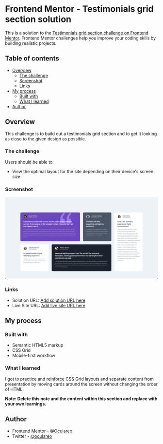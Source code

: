 # Frontend Mentor - Testimonials grid section solution

This is a solution to the [Testimonials grid section challenge on Frontend Mentor](https://www.frontendmentor.io/challenges/testimonials-grid-section-Nnw6J7Un7). Frontend Mentor challenges help you improve your coding skills by building realistic projects.

## Table of contents

- [Overview](#overview)
  - [The challenge](#the-challenge)
  - [Screenshot](#screenshot)
  - [Links](#links)
- [My process](#my-process)
  - [Built with](#built-with)
  - [What I learned](#what-i-learned)
- [Author](#author)

## Overview

This challenge is to build out a testimonials grid section and to get it looking as close to the given design as possible.

### The challenge

Users should be able to:

- View the optimal layout for the site depending on their device's screen size

### Screenshot

![](./images/screen_shot.png)

### Links

- Solution URL: [Add solution URL here](https://your-solution-url.com)
- Live Site URL: [Add live site URL here](https://your-live-site-url.com)

## My process

### Built with

- Semantic HTML5 markup
- CSS Grid
- Mobile-first workflow

### What I learned

I got to practice and reinforce CSS Grid layouts and separate content from presentation by moving cards around the screen without changing the order of HTML.

**Note: Delete this note and the content within this section and replace with your own learnings.**

## Author

- Frontend Mentor - [@Oculareo](https://www.frontendmentor.io/profile/Oculareo)
- Twitter - [@oculareo](https://www.twitter.com/Oculareo)
